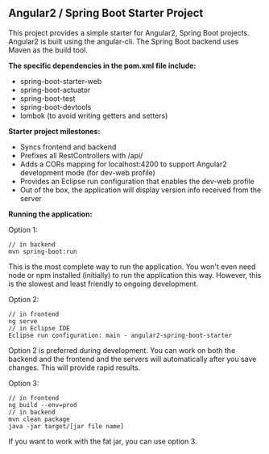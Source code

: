 Angular2 / Spring Boot Starter Project
--------------------------------------

This project provides a simple starter for Angular2, Spring Boot projects.  Angular2 is built using the angular-cli.  The Spring Boot backend uses Maven as the build tool.  

**The specific dependencies in the pom.xml file include:**

 - spring-boot-starter-web
 - spring-boot-actuator
 - spring-boot-test
 - spring-boot-devtools
 - lombok (to avoid writing getters and setters)

**Starter project milestones:**

 - Syncs frontend and backend
 - Prefixes all RestControllers with /api/
 - Adds a CORs mapping for localhost:4200 to support Angular2 development mode (for dev-web profile)
 - Provides an Eclipse run configuration that enables the dev-web profile
 - Out of the box, the application will display version info received from the server

**Running the application:**

Option 1:

	// in backend
    mvn spring-boot:run

This is the most complete way to run the application.  You won't even need node or npm installed (initially) to run the application this way.  However, this is the slowest and least friendly to ongoing development.

Option 2:

	// in frontend
    ng serve
    // in Eclipse IDE
    Eclipse run configuration: main - angular2-spring-boot-starter

Option 2 is preferred during development.  You can work on both the backend and the  frontend and the servers will automatically after you save changes.  This will provide rapid results.

Option 3:

	// in frontend
    ng build --env=prod
    // in backend
    mvn clean package
    java -jar target/[jar file name]

If you want to work with the fat jar, you can use option 3.

